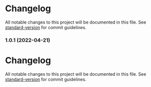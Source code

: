# Changelog

All notable changes to this project will be documented in this file. See [standard-version](https://github.com/conventional-changelog/standard-version) for commit guidelines.

### 1.0.1 (2022-04-21)

# Changelog

All notable changes to this project will be documented in this file. See [standard-version](https://github.com/conventional-changelog/standard-version) for commit guidelines.
